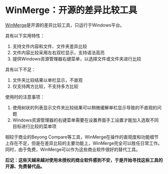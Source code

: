 # WinMerge：开源的差异比较工具

<a href="http://winmerge.org/">WinMerge</a>是开源的差异比较工具，只运行于Windows平台。

具有以下实用特性：
<ol>
	<li>支持文件内容和文件、文件夹差异比较</li>
	<li>文件内容比较采用左右双栏显示，支持语法高亮</li>
	<li>提供Windows资源管理器右键菜单，以选择文件或文件夹进行比较</li>
</ol>

具有以下不足：
<ol>
	<li>文件夹比较结果以单栏显示，不直观</li>
	<li>仅支持两方比较，不支持多方比较</li>
</ol>

使用时的注意事项：
<ol>
	<li>使用树状的列表显示文件夹比较结果可以稍微缓解单栏显示导致的不直观的问题</li>
	<li>Windows资源管理器的右键菜单需要在设置界面手工设置才能加入选取不同目标进行比较的菜单项</li>
</ol>

相较于商业的Beyong Compare等工具，WinMerge在操作的直观度和功能细节上存在不足，但是在差异比较的主要功能上，WinMerge完全可以胜任日常工作。同时，由于免费，WinMerge可以作为这些商业软件很好的替代工具。

<strong>后记：这些天越来越对使用未授权的商业软件感到不安，于是开始寻找这些工具的开源、免费替代品。</strong>

